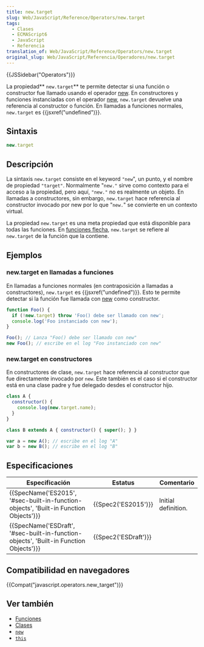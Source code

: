 ```yaml
---
title: new.target
slug: Web/JavaScript/Reference/Operators/new.target
tags:
  - Clases
  - ECMAScript6
  - JavaScript
  - Referencia
translation_of: Web/JavaScript/Reference/Operators/new.target
original_slug: Web/JavaScript/Referencia/Operadores/new.target
---
```

{{JSSidebar("Operators")}}

La propiedad** `new.target`** te permite detectar si una función o constructor fue llamado usando el operador [new](/es/docs/Web/JavaScript/Referencia/Operadores/new). En constructores y funciones instanciadas con el operador [new](/es/docs/Web/JavaScript/Referencia/Operadores/new), `new.target` devuelve una referencia al constructor o función. En llamadas a funciones normales, `new.target` es {{jsxref("undefined")}}.

## Sintaxis

```js
new.target
```

## Descripción

La sintaxis `new.target` consiste en el keyword `"new`", un punto, y el nombre de propiedad `"target"`. Normalmente "`new."` sirve como contexto para el acceso a la propiedad, pero aquí, `"new."` no es realmente un objeto. En llamadas a constructores, sin embargo, `new.target` hace referencia al constructor invocado por new por lo que "`new.`" se convierte en un contexto virtual.

La propiedad `new.target` es una meta propiedad que está disponible para todas las funciones. En [funciones flecha](/es/docs/Web/JavaScript/Referencia/Funciones/Arrow_functions), `new.target` se refiere al `new.target` de la función que la contiene.

## Ejemplos

### new\.target en llamadas a funciones

En llamadas a funciones normales (en contraposición a llamadas a constructores), `new.target` es {{jsxref("undefined")}}. Esto te permite detectar si la función fue llamada con [new](/es/docs/Web/JavaScript/Referencia/Operadores/new) como constructor.

```js
function Foo() {
  if (!new.target) throw 'Foo() debe ser llamado con new';
  console.log('Foo instanciado con new');
}

Foo(); // Lanza "Foo() debe ser llamado con new"
new Foo(); // escribe en el log "Foo instanciado con new"
```

### new\.target en constructores

En constructores de clase, `new.target` hace referencia al constructor que fue directamente invocado por `new`. Este también es el caso si el constructor está en una clase padre y fue delegado desdes el constructor hijo.

```js
class A {
  constructor() {
    console.log(new.target.name);
  }
}

class B extends A { constructor() { super(); } }

var a = new A(); // escribe en el log "A"
var b = new B(); // escribe en el log "B"
```

## Especificaciones

| Especificación                                                                                                       | Estatus                      | Comentario          |
| -------------------------------------------------------------------------------------------------------------------- | ---------------------------- | ------------------- |
| {{SpecName('ES2015', '#sec-built-in-function-objects', 'Built-in Function Objects')}}     | {{Spec2('ES2015')}}     | Initial definition. |
| {{SpecName('ESDraft', '#sec-built-in-function-objects', 'Built-in Function Objects')}} | {{Spec2('ESDraft')}} |                     |

## Compatibilidad en navegadores

{{Compat("javascript.operators.new_target")}}

## Ver también

- [Funciones](/es/docs/Web/JavaScript/Guide/Funciones)
- [Clases](/es/docs/Web/JavaScript/Referencia/Classes)
- [`new`](https://developer.mozilla.org/es/docs/Web/JavaScript/Referencia/Operadores/new)
- [`this`](/en-US/docs/Web/JavaScript/Reference/Operators/this)
